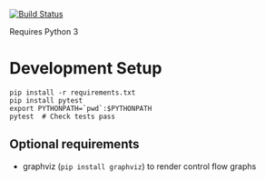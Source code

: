 [![Build Status](https://travis-ci.com/leonardt/fsm_dsl.svg?token=BftLM4kSr1QfgPspi6aF&branch=master)](https://travis-ci.com/leonardt/fsm_dsl)

Requires Python 3

# Development Setup
```
pip install -r requirements.txt
pip install pytest
export PYTHONPATH=`pwd`:$PYTHONPATH
pytest  # Check tests pass
```
## Optional requirements
* graphviz (`pip install graphviz`) to render control flow graphs
